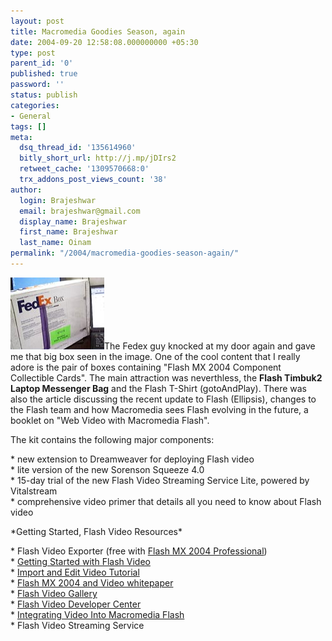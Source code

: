 ```yaml
---
layout: post
title: Macromedia Goodies Season, again
date: 2004-09-20 12:58:08.000000000 +05:30
type: post
parent_id: '0'
published: true
password: ''
status: publish
categories:
- General
tags: []
meta:
  dsq_thread_id: '135614960'
  bitly_short_url: http://j.mp/jDIrs2
  retweet_cache: '1309570668:0'
  trx_addons_post_views_count: '38'
author:
  login: Brajeshwar
  email: brajeshwar@gmail.com
  display_name: Brajeshwar
  first_name: Brajeshwar
  last_name: Oinam
permalink: "/2004/macromedia-goodies-season-again/"
---
```

<p><img src="/static/2004/09/fedexbox.jpg" alt="Macromedia Googies" />The Fedex guy knocked at my door again and gave me that big box seen in the image. One of the cool content that I really adore is the pair of boxes containing "Flash MX 2004 Component Collectible Cards". The main attraction was neverthless, the <strong>Flash Timbuk2 Laptop Messenger Bag</strong> and the Flash T-Shirt (gotoAndPlay). There was also the article discussing the recent update to Flash (Ellipsis), changes to the Flash team and how Macromedia sees Flash evolving in the future, a booklet on "Web Video with Macromedia Flash".</p>

<p>The kit contains the following major components:</p>
<p>* new extension to Dreamweaver for deploying Flash video<br />
* lite version of the new Sorenson Squeeze 4.0<br />
* 15-day trial of the new Flash Video Streaming Service Lite, powered by Vitalstream<br />
* comprehensive video primer that details all you need to know about Flash video</p>
<p>*Getting Started, Flash Video Resources*</p>
<p>* Flash Video Exporter (free with <a href="http://www.macromedia.com/go/tryflashpro/" title="Flash MX 2004 Professional">Flash MX 2004 Professional</a>)<br />
* <a href="http://www.macromedia.com/go/videostart/" title="Getting Started with Flash Video">Getting Started with Flash Video</a><br />
* <a href="http://www.macromedia.com/go/videodocs/" title="Import and Edit Video Tutorial">Import and Edit Video Tutorial</a><br />
* <a href="http://www.macromedia.com/go/videowhitepaper/" title="Flash MX 2004 and Video whitepaper">Flash MX 2004 and Video whitepaper</a><br />
* <a href="http://www.macromedia.com/go/fvg/" title="Flash Video Gallery">Flash Video Gallery</a><br />
* <a href="http://www.macromedia.com/devnet/mx/flash/video.html" title="Flash Video Developer Center">Flash Video Developer Center</a><br />
* <a href="http://www.macromedia.com/go/integratingvideo/" title="Integrating Video Into Macromedia Flash">Integrating Video Into Macromedia Flash</a><br />
* Flash Video Streaming Service</p>
